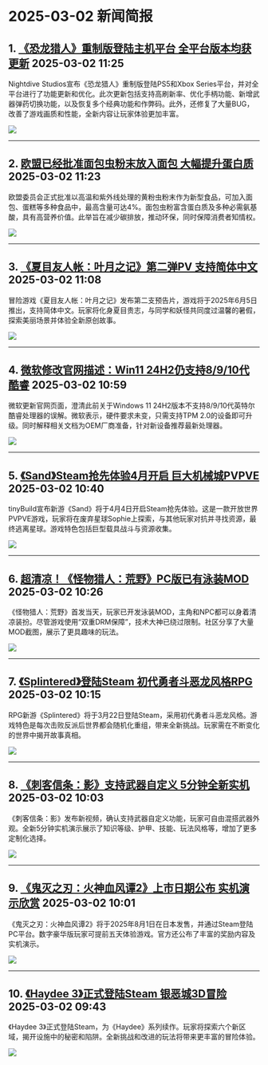 # 2025-03-02 新闻简报

## 1. [《恐龙猎人》重制版登陆主机平台 全平台版本均获更新](https://www.3dmgame.com/news/202503/3915621.html)   2025-03-02 11:25

Nightdive Studios宣布《恐龙猎人》重制版登陆PS5和Xbox Series平台，并对全平台进行了功能更新和优化。此次更新包括支持高刷新率、优化手柄功能、新增武器弹药切换功能，以及恢复多个经典功能和作弊码。此外，还修复了大量BUG，改善了游戏画质和性能，全新内容让玩家体验更加丰富。

![](https://img.3dmgame.com/uploads/images/news/20250302/1740881879_278085.jpg)

---

## 2. [欧盟已经批准面包虫粉末放入面包 大幅提升蛋白质](https://www.3dmgame.com/news/202503/3915620.html)   2025-03-02 11:23

欧盟委员会正式批准以高温和紫外线处理的黄粉虫粉末作为新型食品，可加入面包、蛋糕等多种食品中，最高含量可达4%。面包虫粉富含蛋白质及多种必需氨基酸，具有高营养价值。此举旨在减少碳排放，推动环保，同时保障消费者知情权。

![](https://img.3dmgame.com/uploads/images/news/20250302/1740885727_947387.png)

---

## 3. [《夏目友人帐：叶月之记》第二弹PV 支持简体中文](https://www.3dmgame.com/news/202503/3915619.html)   2025-03-02 11:08

冒险游戏《夏目友人帐：叶月之记》发布第二支预告片，游戏将于2025年6月5日推出，支持简体中文。玩家将化身夏目贵志，与同学和妖怪共同度过温馨的暑假，探索美丽场景并体验全新原创故事。

![](https://img.3dmgame.com/uploads/images/news/20250302/1740880831_540810.jpg)

---

## 4. [微软修改官网描述：Win11 24H2仍支持8/9/10代酷睿](https://www.3dmgame.com/news/202503/3915618.html)   2025-03-02 10:59

微软更新官网页面，澄清此前关于Windows 11 24H2版本不支持8/9/10代英特尔酷睿处理器的误解。微软表示，硬件要求未变，只需支持TPM 2.0的设备即可升级。同时解释相关文档为OEM厂商准备，针对新设备推荐最新处理器。

![](https://img.3dmgame.com/uploads/images/news/20250302/1740884358_185226_jpg_r.jpg)

---

## 5. [《Sand》Steam抢先体验4月开启 巨大机械城PVPVE](https://www.3dmgame.com/news/202503/3915617.html)   2025-03-02 10:40

tinyBuild宣布新游《Sand》将于4月4日开启Steam抢先体验。这是一款开放世界PVPVE游戏，玩家将在废弃星球Sophie上探索，与其他玩家对抗并寻找资源，最终逃离星球。游戏特色包括巨型载具战斗与资源收集。

![](https://img.3dmgame.com/uploads/images/news/20250302/1740883176_740340.jpg)

---

## 6. [超清凉！《怪物猎人：荒野》PC版已有泳装MOD](https://www.3dmgame.com/news/202503/3915616.html)   2025-03-02 10:26

《怪物猎人：荒野》首发当天，玩家已开发泳装MOD，主角和NPC都可以身着清凉装扮。尽管游戏使用“双重DRM保障”，技术大神已绕过限制。社区分享了大量MOD截图，展示了更具趣味的玩法。

![](https://img.3dmgame.com/uploads/images/news/20250302/1740882106_355495.jpg)

---

## 7. [《Splintered》登陆Steam 初代勇者斗恶龙风格RPG](https://www.3dmgame.com/news/202503/3915615.html)   2025-03-02 10:15

RPG新游《Splintered》将于3月22日登陆Steam，采用初代勇者斗恶龙风格。游戏特色是每次击败反派后世界都会随机化重组，带来全新挑战。玩家需在不断变化的世界中揭开故事真相。

![](https://img.3dmgame.com/uploads/images/news/20250302/1740881676_367065.png)

---

## 8. [《刺客信条：影》支持武器自定义 5分钟全新实机](https://www.3dmgame.com/news/202503/3915614.html)   2025-03-02 10:03

《刺客信条：影》发布新视频，确认支持武器自定义功能，玩家可自由混搭武器外观。全新5分钟实机演示展示了知识等级、护甲、技能、玩法风格等，增加了更多定制化选择。

![](https://img.3dmgame.com/uploads/images/news/20250302/1740880893_820787_jpg_r.jpg)

---

## 9. [《鬼灭之刃：火神血风谭2》上市日期公布 实机演示欣赏](https://www.3dmgame.com/news/202503/3915613.html)   2025-03-02 10:01

《鬼灭之刃：火神血风谭2》将于2025年8月1日在日本发售，并通过Steam登陆PC平台。数字豪华版玩家可提前五天体验游戏。官方还公布了丰富的奖励内容及实机演示。

![](https://img.3dmgame.com/uploads/images/news/20250302/1740880256_242843.jpg)

---

## 10. [《Haydee 3》正式登陆Steam 银恶城3D冒险](https://www.3dmgame.com/news/202503/3915612.html)   2025-03-02 09:43

《Haydee 3》正式登陆Steam，为《Haydee》系列续作。玩家将探索六个新区域，揭开设施中的秘密和陷阱。全新挑战和改进的玩法将带来更丰富的冒险体验。

![](https://img.3dmgame.com/uploads/images/news/20250302/1740879748_514286.jpg)